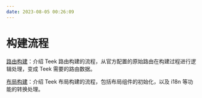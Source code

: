 ```yaml
---
date: 2023-08-05 00:26:09
---
```


# 构建流程

[路由构建](/source-code/router.html)：介绍 Teek 路由构建的流程，从官方配置的原始路由在构建过程进行逻辑处理，变成 Teek 需要的路由数据。

[布局构建](/source-code/layout.html)：介绍 Teek 布局构建的流程，包括布局组件的初始化，以及 i18n 等功能的转换处理。
